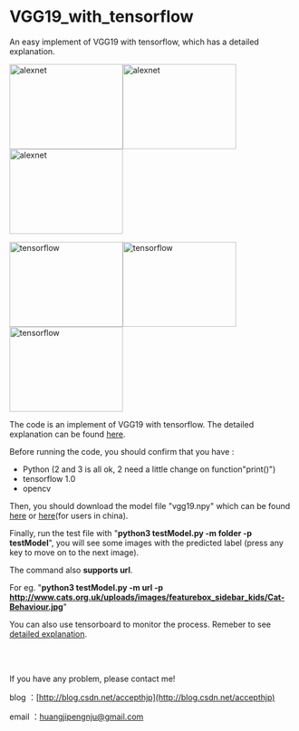 # VGG19_with_tensorflow
An easy implement of VGG19 with tensorflow, which has a detailed explanation.

<img src="https://raw.githubusercontent.com/hjptriplebee/VGG19_with_tensorflow/master/testModel/005525.jpg" width = "200" height = "150" alt="alexnet" /><img src="https://raw.githubusercontent.com/hjptriplebee/VGG19_with_tensorflow/master/testModel/002689.jpg" width = "200" height = "150" alt="alexnet" /><img src="https://raw.githubusercontent.com/hjptriplebee/VGG19_with_tensorflow/master/testModel/000018.jpg" width = "200" height = "150" alt="alexnet" />

<img src="https://raw.githubusercontent.com/hjptriplebee/VGG19_with_tensorflow/master/demo1.png" width = "200" height = "150" alt="tensorflow" /><img src="https://raw.githubusercontent.com/hjptriplebee/VGG19_with_tensorflow/master/demo2.png" width = "200" height = "150" alt="tensorflow" /><img src="https://raw.githubusercontent.com/hjptriplebee/VGG19_with_tensorflow/master/demo3.png" width = "200" height = "150" alt="tensorflow" />

The code is an implement of VGG19 with tensorflow. The detailed explanation can be found [here](http://blog.csdn.net/accepthjp/article/details/70170217).

Before running the code, you should confirm that you have :

- Python (2 and 3 is all ok, 2 need a little change on function"print()")
- tensorflow 1.0
- opencv

Then, you should download the model file "vgg19.npy" which can be found [here](https://mega.nz/#!xZ8glS6J!MAnE91ND_WyfZ_8mvkuSa2YcA7q-1ehfSm-Q1fxOvvs) or [here](http://pan.baidu.com/s/1eRLSwwE)(for users in china).

Finally, run the test file with "**python3 testModel.py -m folder -p testModel**", you will see some images with the predicted label (press any key to move on to the next image).

The command also **supports url**. 

For eg. "**python3 testModel.py -m url -p http://www.cats.org.uk/uploads/images/featurebox_sidebar_kids/Cat-Behaviour.jpg**"

You can also use tensorboard to monitor the process. Remeber to see [detailed explanation](http://blog.csdn.net/accepthjp/article/details/70170217).

<br />
<br />

If you have any problem, please contact me!

blog  ：[http://blog.csdn.net/accepthjp](http://blog.csdn.net/accepthjp)

email ：huangjipengnju@gmail.com
